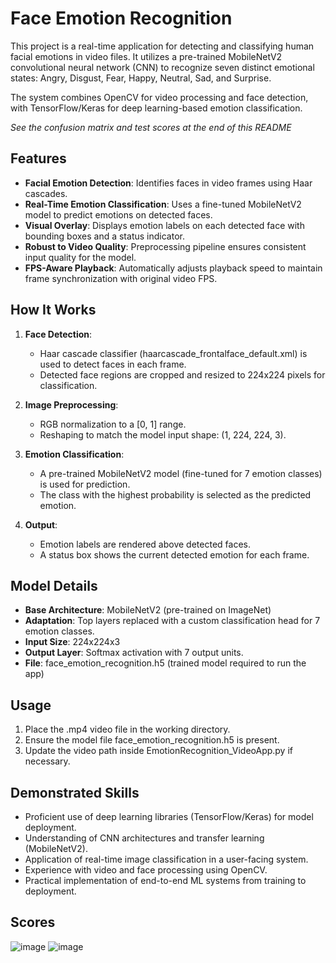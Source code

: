 # Face Emotion Recognition

This project is a real-time application for detecting and classifying human facial emotions in video files. It utilizes a pre-trained MobileNetV2 convolutional neural network (CNN) to recognize seven distinct emotional states: Angry, Disgust, Fear, Happy, Neutral, Sad, and Surprise.

The system combines OpenCV for video processing and face detection, with TensorFlow/Keras for deep learning-based emotion classification.

<p align="center">

_See the confusion matrix and test scores at the end of this README_
</p>


## Features
- **Facial Emotion Detection**: Identifies faces in video frames using Haar cascades.
- **Real-Time Emotion Classification**: Uses a fine-tuned MobileNetV2 model to predict emotions on detected faces.
- **Visual Overlay**: Displays emotion labels on each detected face with bounding boxes and a status indicator.
- **Robust to Video Quality**: Preprocessing pipeline ensures consistent input quality for the model.
- **FPS-Aware Playback**: Automatically adjusts playback speed to maintain frame synchronization with original video FPS.

## How It Works
1. **Face Detection**:
   - Haar cascade classifier (haarcascade_frontalface_default.xml) is used to detect faces in each frame.
   - Detected face regions are cropped and resized to 224x224 pixels for classification.

2. **Image Preprocessing**:
   - RGB normalization to a [0, 1] range.
   - Reshaping to match the model input shape: (1, 224, 224, 3).

3. **Emotion Classification**:
   - A pre-trained MobileNetV2 model (fine-tuned for 7 emotion classes) is used for prediction.
   - The class with the highest probability is selected as the predicted emotion.

4. **Output**:
   - Emotion labels are rendered above detected faces.
   - A status box shows the current detected emotion for each frame.

## Model Details
- **Base Architecture**: MobileNetV2 (pre-trained on ImageNet)
- **Adaptation**: Top layers replaced with a custom classification head for 7 emotion classes.
- **Input Size**: 224x224x3
- **Output Layer**: Softmax activation with 7 output units.
- **File**: face_emotion_recognition.h5 (trained model required to run the app)

## Usage
1. Place the .mp4 video file in the working directory.
2. Ensure the model file face_emotion_recognition.h5 is present.
3. Update the video path inside EmotionRecognition_VideoApp.py if necessary.

## Demonstrated Skills
   - Proficient use of deep learning libraries (TensorFlow/Keras) for model deployment.
   - Understanding of CNN architectures and transfer learning (MobileNetV2).
   - Application of real-time image classification in a user-facing system.
   - Experience with video and face processing using OpenCV.
   - Practical implementation of end-to-end ML systems from training to deployment.

## Scores
![image](https://github.com/user-attachments/assets/e2849ff1-ba1f-4570-b891-75754d66dd19)
![image](https://github.com/user-attachments/assets/fc44eb23-5952-4502-bfbc-b97da561fcbe)

